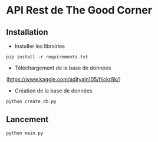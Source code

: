 # API Rest de The Good Corner

## Installation

- Installer les librairies

`pip install -r requirements.txt`

- Téléchargement de la base de données

(https://www.kaggle.com/adityajn105/flickr8k/)

- Création de la base de données

`python create_db.py`

## Lancement

`python main.py`
